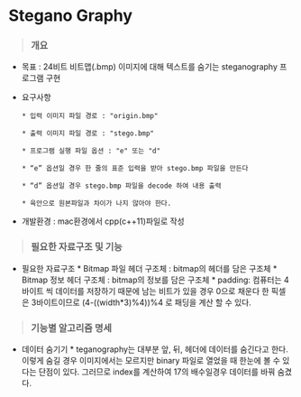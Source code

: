 # Stegano Graphy

> ### 개요
  - 목표 : 24비트 비트맵(.bmp) 이미지에 대해 텍스트를 숨기는 steganography 프로그램 구현
  
  - 요구사항
  
        * 입력 이미지 파일 경로 : "origin.bmp"
        
        * 출력 이미지 파일 경로 : "stego.bmp"
        
        * 프로그램 실행 파일 옵션 : "e" 또는 "d"
        
        * “e” 옵션일 경우 한 줄의 표준 입력을 받아 stego.bmp 파일을 만든다
        
        * “d” 옵션일 경우 stego.bmp 파일을 decode 하여 내용 출력
        
        * 육안으로 원본파일과 차이가 나지 않아야 한다.
        
 - 개발환경 : mac환경에서 cpp(c++11)파일로 작성
 
 > ### 필요한 자료구조 및 기능
  - 필요한 자료구조
        * Bitmap 파일 헤더 구조체 : bitmap의 헤더를 담은 구조체
        * Bitmap 정보 헤더 구조체 : bitmap의 정보를 담은 구조체
        * padding: 컴퓨터는 4바이트 씩 데이터를 저장하기 때문에 남는 비트가 있을 경우 0으로 채운다
                   한 픽셀은 3바이트이므로 (4-((width*3)%4))%4 로 패딩을 계산 할 수 있다.
 
 > ### 기능별 알고리즘 명세
  - 데이터 숨기기
        * teganography는 대부분 앞, 뒤, 헤더에 데이터를 숨긴다고 한다. 
          이렇게 숨길 경우 이미지에서는 모르지만 binary 파일로 열었을 때 한눈에 볼 수 있다는 단점이 있다. 
          그러므로 index를 계산하여 17의 배수일경우 데이터를 바꿔 숨겼다.
          
          

 
